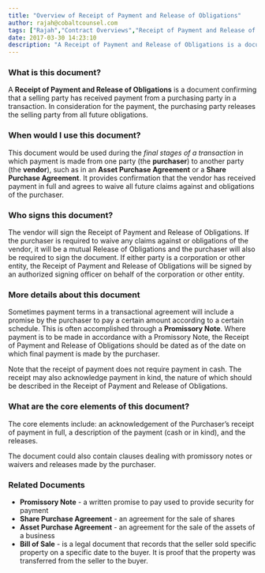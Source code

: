 ```yaml
---
title: "Overview of Receipt of Payment and Release of Obligations"
author: rajah@cobaltcounsel.com
tags: ["Rajah","Contract Overviews","Receipt of Payment and Release of Obligations"]
date: 2017-03-30 14:23:10
description: "A Receipt of Payment and Release of Obligations is a document confirming that a selling party has received payment from a purchasing party in a transaction."
---
```




 

### What is this document?
A **Receipt of Payment and Release of Obligations** is a document confirming that a selling party has received payment from a purchasing party in a transaction. In consideration for the payment, the purchasing party releases the selling party from all future obligations.

 

### When would I use this document?
This document would be used during the *final stages of a transaction* in which payment is made from one party (the **purchaser**) to another party (the **vendor**), such as in an **Asset Purchase Agreement** or a **Share Purchase Agreement**. It provides confirmation that the vendor has received payment in full and agrees to waive all future claims against and obligations of the purchaser.

 

### Who signs this document?
The vendor will sign the Receipt of Payment and Release of Obligations. If the purchaser is required to waive any claims against or obligations of the vendor, it will be a mutual Release of Obligations and the purchaser will also be required to sign the document. If either party is a corporation or other entity, the Receipt of Payment and Release of Obligations will be signed by an authorized signing officer on behalf of the corporation or other entity.

 

### More details about this document
Sometimes payment terms in a transactional agreement will include a promise by the purchaser to pay a certain amount according to a certain schedule. This is often accomplished through a **Promissory Note**. Where payment is to be made in accordance with a Promissory Note, the Receipt of Payment and Release of Obligations should be dated as of the date on which final payment is made by the purchaser.

Note that the receipt of payment does not require payment in cash. The receipt may also acknowledge payment in kind, the nature of which should be described in the Receipt of Payment and Release of Obligations.

 

### What are the core elements of this document?
The core elements include: an acknowledgement of the Purchaser’s receipt of payment in full, a description of the payment (cash or in kind), and the releases.

The document could also contain clauses dealing with promissory notes or waivers and releases made by the purchaser.

 

### Related Documents
- **Promissory Note** - a written promise to pay used to provide security for payment
- **Share Purchase Agreement** - an agreement for the sale of shares
- **Asset Purchase Agreement** - an agreement for the sale of the assets of a business
- **Bill of Sale** - is a legal document that records that the seller sold specific property on a specific date to the buyer. It is proof that the property was transferred from the seller to the buyer.

 
